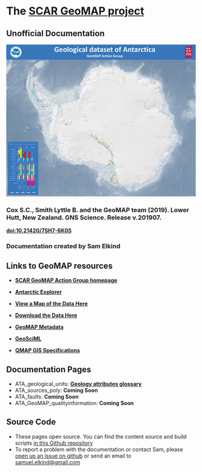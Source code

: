 # The [SCAR GeoMAP project](https://www.scar.org/science/geomap/home/)
## Unofficial Documentation
![geomap_img](assets/geomap.jpg)
### Cox S.C., Smith Lyttle B. and the GeoMAP team (2019). Lower Hutt, New Zealand. GNS Science. Release v.201907.
**[doi:10.21420/7SH7-6K05](https://doi.org/10.21420/7SH7-6K05)**

### Documentation created by Sam Elkind

## Links to GeoMAP resources
- **[SCAR GeoMAP Action Group homepage](https://www.scar.org/science/geomap/geomap/)**
- **[Antarctic Explorer](https://data.gns.cri.nz/ata_geomap/index.html?content=/mapservice/Content/antarctica/www/index.html)**

- **[View a Map of the Data Here](https://data.gns.cri.nz/ata_geomap/index.html?map=Antarctic)**

- **[Download the Data Here](https://data.gns.cri.nz/ata_geomap/index.html?content=/mapservice/Content/antarctica/Download.html)**

- **[GeoMAP Metadata](https://data.gns.cri.nz/metadata/srv/eng/catalog.search;jsessionid=1B49B5BC1994791F3BE4D1E54ED6DC3C#/metadata/8F618105-672A-4B89-A505-F6B195EB1858)**

- **[GeoSciML](http://geosciml.org/)**
- **[QMAP GIS Specifications](https://www.gns.cri.nz/static/datadict/)**

## Documentation Pages
- ATA_geological_units: **[Geology attributes glossary](field_glossary.md)**
- ATA_sources_poly: **Coming Soon**
- ATA_faults: **Coming Soon**
- ATA_GeoMAP_qualityinformation: **Coming Soon**

## Source Code
- These pages open source. You can find the content source and build scripts [in this Github repository](https://github.com/selkind/GeoMap)
- To report a problem with the documentation or contact Sam, please [open up an issue on github](https://github.com/selkind/GeoMap/issues) or send an email to samuel.elkind@gmail.com
